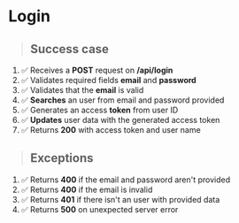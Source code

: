 # Login

> ## Success case

1. ✅ Receives a **POST** request on **/api/login**
2. ✅ Validates required fields **email** and **password**
3. ✅ Validates that the **email** is valid
4. ✅ **Searches** an user from email and password provided
5. ✅ Generates an access **token** from user ID
6. ✅ **Updates** user data with the generated access token
7. ✅ Returns **200** with access token and user name

> ## Exceptions

1. ✅ Returns **400** if the email and password aren't provided
2. ✅ Returns **400** if the email is invalid
3. ✅ Returns **401** if there isn't an user with provided data
4. ✅ Returns **500** on unexpected server error